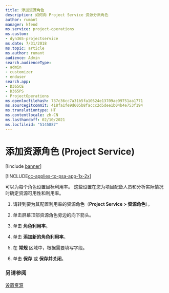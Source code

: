```yaml
---
title: 添加资源角色
description: 如何向 Project Service 资源分派角色
author: rumant
manager: kfend
ms.service: project-operations
ms.custom:
- dyn365-projectservice
ms.date: 7/31/2018
ms.topic: article
ms.author: rumant
audience: Admin
search.audienceType:
- admin
- customizer
- enduser
search.app:
- D365CE
- D365PS
- ProjectOperations
ms.openlocfilehash: 737c36cc7a31b5fa10524e13709ae99751aa1771
ms.sourcegitcommit: 418fa1fe9d605b8faccc2d5dee1b04b4e753f194
ms.translationtype: HT
ms.contentlocale: zh-CN
ms.lasthandoff: 02/10/2021
ms.locfileid: "5145887"
---
```

# <a name="add-resource-roles-project-service"></a>添加资源角色 (Project Service)

[!include [banner](../includes/psa-now-project-operations.md)]

[!INCLUDE[cc-applies-to-psa-app-1x-2x](../includes/cc-applies-to-psa-app-1x-2x.md)]

可以为每个角色设置目标利用率。 这些设置在您为项目配备人员和分析实际情况时确定资源可用性和利用率。  
  
1.  请转到要为其配置利用率的资源角色（**Project Service > 资源角色**）。  
  
2.  单击屏幕顶部资源角色旁边的向下箭头。  
  
3.  单击 **角色利用率**。  
  
4.  单击 **添加新的角色利用率**。  
  
5.  在 **常规** 区域中，根据需要填写字段。  
  
6.  单击 **保存** 或 **保存并关闭**。  
  
### <a name="see-also"></a>另请参阅  
 [设置资源](../psa/set-up-resources.md)
